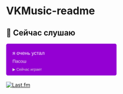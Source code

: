 # VKMusic-readme

## 🎵 Сейчас слушаю

<img src="https://raw.githubusercontent.com/IsNotAcceptable/VKMusic-readme/main/assets/lastfm_widget.svg?t=0" width="300">

[![Last.fm](https://img.shields.io/badge/Last.fm-Профиль-d51007?logo=lastfm)](https://www.last.fm/user/ME4TAs)
